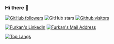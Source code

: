 ### Hi there 👋

[![GitHub followers](https://img.shields.io/github/followers/furkanozb?style=social)](https://github.com/furkanozb?tab=followers)
![GitHub stars](https://img.shields.io/github/stars/furkanozb?style=social)
[![Github visitors](https://visitor-badge.glitch.me/badge?page_id=furkanozb.visitor-badge)](https://GitHub.com/furkanozb/StrapDown.js/stargazers/)



  <a href="https://www.linkedin.com/in/furkanozb/" target="_blank" rel="nofollow"><img alt="Furkan's LinkedIn" src="https://img.shields.io/badge/LinkedIn-0077B5?style=for-the-badge&logo=linkedin&logoColor=white" /></a>
  <a href="mailto:furkanozb37@gmail.com" target="_blank" rel="nofollow"><img alt="Furkan's Mail Address" src="https://img.shields.io/badge/Gmail-D14836?style=for-the-badge&logo=gmail&logoColor=white" /></a>



<!--
**furkanozb/furkanozb** is a ✨ _special_ ✨ repository because its `README.md` (this file) appears on your GitHub profile.

Here are some ideas to get you started:

- 🔭 I’m currently working on ...
- 🌱 I’m currently learning ...
- 👯 I’m looking to collaborate on ...
- 🤔 I’m looking for help with ...
- 💬 Ask me about ...
- 📫 How to reach me: ...
- 😄 Pronouns: ...
- ⚡ Fun fact: ...
-->
[![Top Langs](https://github-readme-stats.vercel.app/api/top-langs/?username=furkanozb)](https://github.com/furkanozb/furkanozb/github-readme-stats)





